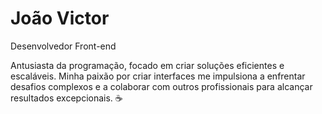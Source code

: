 # João Victor

Desenvolvedor Front-end

Antusiasta da programação, focado em criar soluções eficientes e escaláveis. Minha paixão por criar interfaces me impulsiona a
enfrentar desafios complexos e a colaborar com outros profissionais para alcançar resultados excepcionais. ☕
